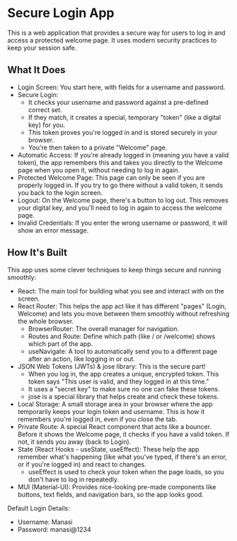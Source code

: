 # Secure Login App

This is a web application that provides a secure way for users to log in and access a protected welcome page. It uses modern security practices to keep your session safe.

## What It Does

-   Login Screen: You start here, with fields for a username and password.
-   Secure Login:
    -   It checks your username and password against a pre-defined correct set.
    -   If they match, it creates a special, temporary "token" (like a digital key) for you.
    -   This token proves you're logged in and is stored securely in your browser.
    -   You're then taken to a private "Welcome" page.
-   Automatic Access: If you're already logged in (meaning you have a valid token), the app remembers this and takes you directly to the Welcome page when you open it, without needing to log in again.
-   Protected Welcome Page: This page can only be seen if you are properly logged in. If you try to go there without a valid token, it sends you back to the login screen.
-   Logout: On the Welcome page, there's a button to log out. This removes your digital key, and you'll need to log in again to access the welcome page.
-   Invalid Credentials: If you enter the wrong username or password, it will show an error message.

## How It's Built

This app uses some clever techniques to keep things secure and running smoothly:

-   React: The main tool for building what you see and interact with on the screen.
-   React Router: This helps the app act like it has different "pages" (Login, Welcome) and lets you move between them smoothly without refreshing the whole browser.
    -   BrowserRouter: The overall manager for navigation.
    -   Routes and Route: Define which path (like / or /welcome) shows which part of the app.
    -   useNavigate: A tool to automatically send you to a different page after an action, like logging in or out.
-   JSON Web Tokens (JWTs) & jose library: This is the secure part!
    -   When you log in, the app creates a unique, encrypted token. This token says "This user is valid, and they logged in at this time."
    -   It uses a "secret key" to make sure no one can fake these tokens.
    -   jose is a special library that helps create and check these tokens.
-   Local Storage: A small storage area in your browser where the app temporarily keeps your login token and username. This is how it remembers you're logged in, even if you close the tab.
-   Private Route: A special React component that acts like a bouncer. Before it shows the Welcome page, it checks if you have a valid token. If not, it sends you away (back to Login).
-   State (React Hooks - useState, useEffect): These help the app remember what's happening (like what you've typed, if there's an error, or if you're logged in) and react to changes.
    -   useEffect is used to check your token when the page loads, so you don't have to log in repeatedly.
-   MUI (Material-UI): Provides nice-looking pre-made components like buttons, text fields, and navigation bars, so the app looks good.

Default Login Details:
-   Username: Manasi
-   Password: manasi@1234